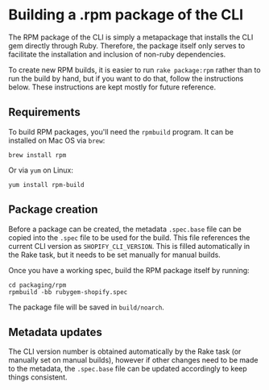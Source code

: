 # Building a .rpm package of the CLI

The RPM package of the CLI is simply a metapackage that installs the CLI gem directly through Ruby. Therefore, 
the package itself only serves to facilitate the installation and inclusion of non-ruby dependencies.

To create new RPM builds, it is easier to run `rake package:rpm` rather than to run the build by hand, but if you
want to do that, follow the instructions below. These instructions are kept mostly for future reference.

## Requirements

To build RPM packages, you'll need the `rpmbuild` program. It can be installed on Mac OS via `brew`:

```
brew install rpm
```

Or via `yum` on Linux:

```
yum install rpm-build
```

## Package creation

Before a package can be created, the metadata `.spec.base` file can be copied into the `.spec` file to be used for the
build. This file references the current CLI version as `SHOPIFY_CLI_VERSION`. This is filled automatically in the Rake
task, but it needs to be set manually for manual builds.

Once you have a working spec, build the RPM package itself by running:

```
cd packaging/rpm
rpmbuild -bb rubygem-shopify.spec
```

The package file will be saved in `build/noarch`.

## Metadata updates

The CLI version number is obtained automatically by the Rake task (or manually set on manual builds), however if other
changes need to be made to the metadata, the `.spec.base` file can be updated accordingly to keep things consistent.
